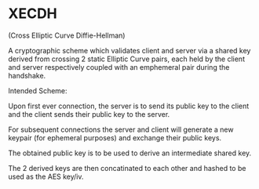 # XECDH
(Cross Elliptic Curve Diffie-Hellman)

A cryptographic scheme which validates client and server via a shared key derived from crossing 2 static Elliptic Curve pairs, each held by the client and server respectively coupled with an emphemeral pair during the handshake.

Intended Scheme:

Upon first ever connection, the server is to send its public key to the client and the client sends their public key to the server.

For subsequent connections the server and client will generate a new keypair (for ephemeral purposes) and exchange their public keys.

The obtained public key is to be used to derive an intermediate shared key.

The 2 derived keys are then concatinated to each other and hashed to be used as the AES key/iv.
